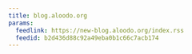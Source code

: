 ```yaml
---
title: blog.aloodo.org
params:
  feedlink: https://new-blog.aloodo.org/index.rss
  feedid: b2d436d88c92a49eba0b1c66c7acb174
---
```

